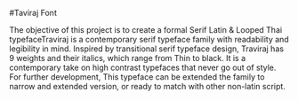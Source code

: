 #Taviraj Font

The objective of this project is to create a formal Serif Latin & Looped Thai typefaceTraviraj is a contemporary serif typeface family with readability and legibility in mind. Inspired by transitional serif typeface design, Traviraj has 9 weights and their italics, which range from Thin to black. It is a contemporary take on high contrast typefaces that never go out of style. For further development, This typeface can be extended the family to narrow and extended version, or ready to match with other non-latin script.
